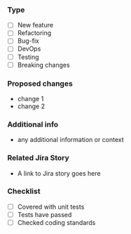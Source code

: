 ### Type
- [ ] New feature
- [ ] Refactoring
- [ ] Bug-fix
- [ ] DevOps
- [ ] Testing
- [ ] Breaking changes

### Proposed changes
- change 1
- change 2

### Additional info
- any additional information or context

### Related Jira Story
- A link to Jira story goes here

### Checklist
- [ ] Covered with unit tests
- [ ] Tests have passed
- [ ] Checked coding standards
